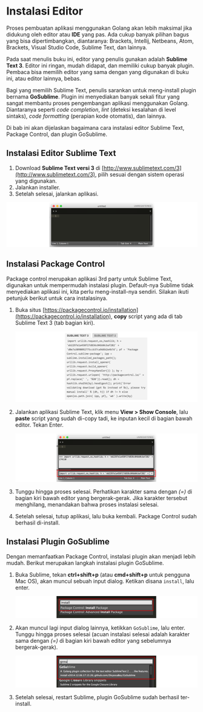 # Instalasi Editor

Proses pembuatan aplikasi menggunakan Golang akan lebih maksimal jika didukung oleh editor atau **IDE** yang pas. Ada cukup banyak pilihan bagus yang bisa dipertimbangkan, diantaranya: Brackets, Intellij, Netbeans, Atom, Brackets, Visual Studio Code, Sublime Text, dan lainnya.

Pada saat menulis buku ini, editor yang penulis gunakan adalah **Sublime Text 3**. Editor ini ringan, mudah didapat, dan memiliki cukup banyak plugin. Pembaca bisa memilih editor yang sama dengan yang digunakan di buku ini, atau editor lainnya, bebas.

Bagi yang memilih Sublime Text, penulis sarankan untuk meng-install plugin bernama **GoSublime**. Plugin ini menyediakan banyak sekali fitur yang sangat membantu proses pengembangan aplikasi menggunakan Golang. Diantaranya seperti *code completion*, *lint* (deteksi kesalahan di level sintaks), *code formatting* (perapian kode otomatis), dan lainnya.

Di bab ini akan dijelaskan bagaimana cara instalasi editor Sublime Text, Package Control, dan plugin GoSublime.

## Instalasi Editor Sublime Text

 1. Download **Sublime Text versi 3** di [http://www.sublimetext.com/3](http://www.sublimetext.com/3), pilih sesuai dengan sistem operasi yang digunakan.
 2. Jalankan installer.
 3. Setelah selesai, jalankan aplikasi.

![Tampilan Sublime Text 3](images/4_1_sublime_text.png)

## Instalasi Package Control

Package control merupakan aplikasi 3rd party untuk Sublime Text, digunakan untuk mempermudah instalasi plugin. Default-nya Sublime tidak menyediakan aplikasi ini, kita perlu meng-install-nya sendiri. Silakan ikuti petunjuk berikut untuk cara instalasinya.

 1. Buka situs [https://packagecontrol.io/installation](https://packagecontrol.io/installation), **copy** script yang ada di tab Sublime Text 3 (tab bagian kiri).

    ![Copy script instalasi plugin](images/4_5_plugin_control_code.png)

 2. Jalankan aplikasi Sublime Text, klik menu **View > Show Console**, lalu **paste** script yang sudah di-copy tadi, ke inputan kecil di bagian bawah editor. Tekan Enter.

    ![Show console, paste script instalasi package control](images/4_2_install_package_control.png)

 3. Tunggu hingga proses selesai. Perhatikan karakter sama dengan *(=)* di bagian kiri bawah editor yang bergerak-gerak. Jika karakter tersebut menghilang, menandakan bahwa proses instalasi selesai.

 4. Setelah selesai, tutup aplikasi, lalu buka kembali. Package Control sudah berhasil di-install.

## Instalasi Plugin GoSublime

Dengan memanfaatkan Package Control, instalasi plugin akan menjadi lebih mudah. Berikut merupakan langkah instalasi plugin GoSublime.

 1. Buka Sublime, tekan **ctrl+shift+p** (atau **cmd+shift+p** untuk pengguna Mac OS), akan muncul sebuah input dialog. Ketikan disana `install`, lalu enter.

    ![Cara menjalankan package control](images/4_3_install_plugin.png)

 2. Akan muncul lagi input dialog lainnya, ketikkan `GoSublime`, lalu enter. Tunggu hingga proses selesai (acuan instalasi selesai adalah karakter sama dengan *(=)* di bagian kiri bawah editor yang sebelumnya bergerak-gerak).

    ![Cara meng-install GoSublime](images/4_4_install_gosublime.png)

 3. Setelah selesai, restart Sublime, plugin GoSublime sudah berhasil ter-install.
